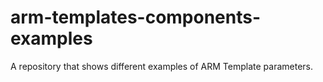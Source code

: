 # arm-templates-components-examples
 A repository that shows different examples of ARM Template parameters.
